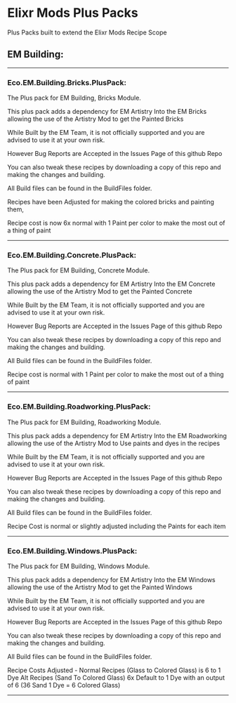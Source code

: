 # Elixr Mods Plus Packs
Plus Packs built to extend the Elixr Mods Recipe Scope

## EM Building:

---

### Eco.EM.Building.Bricks.PlusPack:
The Plus pack for EM Building, Bricks Module.

This plus pack adds a dependency for EM Artistry Into the EM Bricks allowing the use of the Artistry Mod to get the Painted Bricks

While Built by the EM Team, it is not officially supported and you are advised to use it at your own risk.

However Bug Reports are Accepted in the Issues Page of this github Repo

You can also tweak these recipes by downloading a copy of this repo and making the changes and building. 

All Build files can be found in the BuildFiles folder.

Recipes have been Adjusted for making the colored bricks and painting them, 

Recipe cost is now 6x normal with 1 Paint per color to make the most out of a thing of paint

---

### Eco.EM.Building.Concrete.PlusPack:
The Plus pack for EM Building, Concrete Module.

This plus pack adds a dependency for EM Artistry Into the EM Concrete allowing the use of the Artistry Mod to get the Painted Concrete

While Built by the EM Team, it is not officially supported and you are advised to use it at your own risk.

However Bug Reports are Accepted in the Issues Page of this github Repo

You can also tweak these recipes by downloading a copy of this repo and making the changes and building. 

All Build files can be found in the BuildFiles folder.

Recipe cost is normal with 1 Paint per color to make the most out of a thing of paint

---

### Eco.EM.Building.Roadworking.PlusPack:
The Plus pack for EM Building, Roadworking Module.

This plus pack adds a dependency for EM Artistry Into the EM Roadworking allowing the use of the Artistry Mod to Use paints and dyes in the recipes

While Built by the EM Team, it is not officially supported and you are advised to use it at your own risk.

However Bug Reports are Accepted in the Issues Page of this github Repo

You can also tweak these recipes by downloading a copy of this repo and making the changes and building. 

All Build files can be found in the BuildFiles folder.

Recipe Cost is normal or slightly adjusted including the Paints for each  item

---

### Eco.EM.Building.Windows.PlusPack:
The Plus pack for EM Building, Windows Module.

This plus pack adds a dependency for EM Artistry Into the EM Windows allowing the use of the Artistry Mod to get the Painted Windows

While Built by the EM Team, it is not officially supported and you are advised to use it at your own risk.

However Bug Reports are Accepted in the Issues Page of this github Repo

You can also tweak these recipes by downloading a copy of this repo and making the changes and building. 

All Build files can be found in the BuildFiles folder.

Recipe Costs Adjusted -
Normal Recipes (Glass to Colored Glass) is 6 to 1 Dye
Alt Recipes (Sand To Colored Glass) 6x Default to 1 Dye with an output of 6 (36 Sand 1 Dye = 6 Colored Glass)

---
